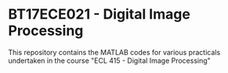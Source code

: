 # BT17ECE021 - Digital Image Processing
This repository contains the MATLAB codes for various practicals undertaken in the course "ECL 415 - Digital Image Processing"
